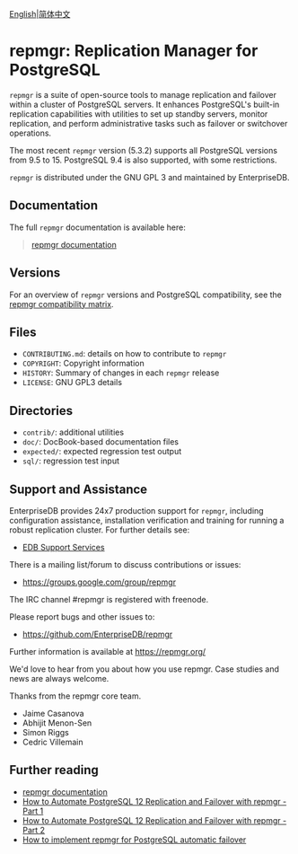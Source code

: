 [English](./README.md)|[简体中文](./README_CH.md)

repmgr: Replication Manager for PostgreSQL
==========================================

`repmgr` is a suite of open-source tools to manage replication and failover
within a cluster of PostgreSQL servers. It enhances PostgreSQL's built-in
replication capabilities with utilities to set up standby servers, monitor
replication, and perform administrative tasks such as failover or switchover
operations.

The most recent `repmgr` version (5.3.2) supports all PostgreSQL versions from
9.5 to 15. PostgreSQL 9.4 is also supported, with some restrictions.

`repmgr` is distributed under the GNU GPL 3 and maintained by EnterpriseDB.

Documentation
-------------

The full `repmgr` documentation is available here:

> [repmgr documentation](https://repmgr.org/docs/current/index.html)

Versions
--------

For an overview of `repmgr` versions and PostgreSQL compatibility, see the
[repmgr compatibility matrix](https://repmgr.org/docs/current/install-requirements.html#INSTALL-COMPATIBILITY-MATRIX).

Files
------

 - `CONTRIBUTING.md`: details on how to contribute to `repmgr`
 - `COPYRIGHT`: Copyright information
 - `HISTORY`: Summary of changes in each `repmgr` release
 - `LICENSE`: GNU GPL3 details


Directories
-----------

 - `contrib/`: additional utilities
 - `doc/`: DocBook-based documentation files
 - `expected/`: expected regression test output
 - `sql/`: regression test input


Support and Assistance
----------------------

EnterpriseDB provides 24x7 production support for `repmgr`, including
configuration assistance, installation verification and training for
running a robust replication cluster. For further details see:

* [EDB Support Services](https://www.enterprisedb.com/support/postgresql-support-overview-get-the-most-out-of-postgresql)

There is a mailing list/forum to discuss contributions or issues:

* https://groups.google.com/group/repmgr

The IRC channel #repmgr is registered with freenode.

Please report bugs and other issues to:

* https://github.com/EnterpriseDB/repmgr

Further information is available at https://repmgr.org/

We'd love to hear from you about how you use repmgr. Case studies and
news are always welcome.

Thanks from the repmgr core team.

* Jaime Casanova
* Abhijit Menon-Sen
* Simon Riggs
* Cedric Villemain

Further reading
---------------

* [repmgr documentation](https://repmgr.org/docs/current/index.html)
* [How to Automate PostgreSQL 12 Replication and Failover with repmgr - Part 1](https://www.2ndquadrant.com/en/blog/how-to-automate-postgresql-12-replication-and-failover-with-repmgr-part-1/)
* [How to Automate PostgreSQL 12 Replication and Failover with repmgr - Part 2](https://www.2ndquadrant.com/en/blog/how-to-automate-postgresql-12-replication-and-failover-with-repmgr-part-2/)
* [How to implement repmgr for PostgreSQL automatic failover](https://www.enterprisedb.com/postgres-tutorials/how-implement-repmgr-postgresql-automatic-failover)
